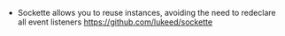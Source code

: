 - Sockette allows you to reuse instances, avoiding the need to redeclare all event listeners https://github.com/lukeed/sockette